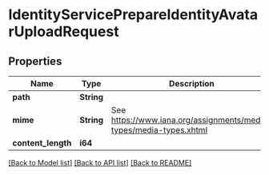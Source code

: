 # IdentityServicePrepareIdentityAvatarUploadRequest

## Properties

Name | Type | Description | Notes
------------ | ------------- | ------------- | -------------
**path** | **String** |  | 
**mime** | **String** | See https://www.iana.org/assignments/media-types/media-types.xhtml | 
**content_length** | **i64** |  | 

[[Back to Model list]](../README.md#documentation-for-models) [[Back to API list]](../README.md#documentation-for-api-endpoints) [[Back to README]](../README.md)


